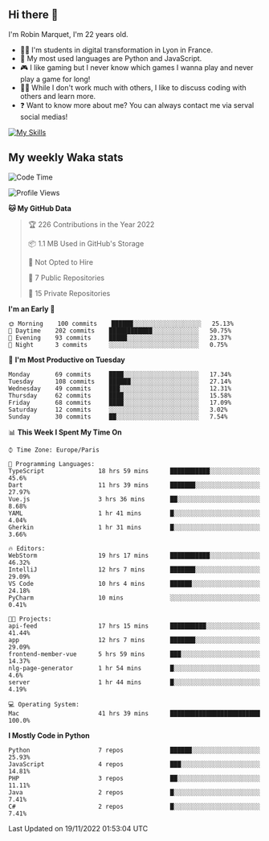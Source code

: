 ## Hi there 👋

I'm Robin Marquet, I'm 22 years old.

- 👨‍💻 I'm students in digital transformation in Lyon in France.
- 🌱 My most used languages are Python and JavaScript.
- 🎮 I like gaming but I never know which games I wanna play and never play a game for long!
- 👯‍♀️ While I don't work much with others, I like to discuss coding with others and learn more.
- ❓ Want to know more about me? You can always contact me via serval social medias!

[![My Skills](https://skillicons.dev/icons?i=js,html,css,docker,express,figma,firebase,graphql,mongodb,mysql,nodejs,py,react,ts,vue)](https://skillicons.dev)

## My weekly Waka stats

<!--START_SECTION:waka-->
![Code Time](http://img.shields.io/badge/Code%20Time-2%2C881%20hrs%2049%20mins-blue)

![Profile Views](http://img.shields.io/badge/Profile%20Views-1-blue)

**🐱 My GitHub Data** 

> 🏆 226 Contributions in the Year 2022
 > 
> 📦 1.1 MB Used in GitHub's Storage 
 > 
> 🚫 Not Opted to Hire
 > 
> 📜 7 Public Repositories 
 > 
> 🔑 15 Private Repositories  
 > 
**I'm an Early 🐤** 

```text
🌞 Morning    100 commits    ██████░░░░░░░░░░░░░░░░░░░   25.13% 
🌆 Daytime    202 commits    ████████████░░░░░░░░░░░░░   50.75% 
🌃 Evening    93 commits     █████░░░░░░░░░░░░░░░░░░░░   23.37% 
🌙 Night      3 commits      ░░░░░░░░░░░░░░░░░░░░░░░░░   0.75%

```
📅 **I'm Most Productive on Tuesday** 

```text
Monday       69 commits     ████░░░░░░░░░░░░░░░░░░░░░   17.34% 
Tuesday      108 commits    ██████░░░░░░░░░░░░░░░░░░░   27.14% 
Wednesday    49 commits     ███░░░░░░░░░░░░░░░░░░░░░░   12.31% 
Thursday     62 commits     ████░░░░░░░░░░░░░░░░░░░░░   15.58% 
Friday       68 commits     ████░░░░░░░░░░░░░░░░░░░░░   17.09% 
Saturday     12 commits     ░░░░░░░░░░░░░░░░░░░░░░░░░   3.02% 
Sunday       30 commits     ██░░░░░░░░░░░░░░░░░░░░░░░   7.54%

```


📊 **This Week I Spent My Time On** 

```text
⌚︎ Time Zone: Europe/Paris

💬 Programming Languages: 
TypeScript               18 hrs 59 mins      ███████████░░░░░░░░░░░░░░   45.6% 
Dart                     11 hrs 39 mins      ███████░░░░░░░░░░░░░░░░░░   27.97% 
Vue.js                   3 hrs 36 mins       ██░░░░░░░░░░░░░░░░░░░░░░░   8.68% 
YAML                     1 hr 41 mins        █░░░░░░░░░░░░░░░░░░░░░░░░   4.04% 
Gherkin                  1 hr 31 mins        █░░░░░░░░░░░░░░░░░░░░░░░░   3.66%

🔥 Editors: 
WebStorm                 19 hrs 17 mins      ███████████░░░░░░░░░░░░░░   46.32% 
IntelliJ                 12 hrs 7 mins       ███████░░░░░░░░░░░░░░░░░░   29.09% 
VS Code                  10 hrs 4 mins       ██████░░░░░░░░░░░░░░░░░░░   24.18% 
PyCharm                  10 mins             ░░░░░░░░░░░░░░░░░░░░░░░░░   0.41%

🐱‍💻 Projects: 
api-feed                 17 hrs 15 mins      ██████████░░░░░░░░░░░░░░░   41.44% 
app                      12 hrs 7 mins       ███████░░░░░░░░░░░░░░░░░░   29.09% 
frontend-member-vue      5 hrs 59 mins       ███░░░░░░░░░░░░░░░░░░░░░░   14.37% 
nlg-page-generator       1 hr 54 mins        █░░░░░░░░░░░░░░░░░░░░░░░░   4.6% 
server                   1 hr 44 mins        █░░░░░░░░░░░░░░░░░░░░░░░░   4.19%

💻 Operating System: 
Mac                      41 hrs 39 mins      █████████████████████████   100.0%

```

**I Mostly Code in Python** 

```text
Python                   7 repos             ██████░░░░░░░░░░░░░░░░░░░   25.93% 
JavaScript               4 repos             ███░░░░░░░░░░░░░░░░░░░░░░   14.81% 
PHP                      3 repos             ██░░░░░░░░░░░░░░░░░░░░░░░   11.11% 
Java                     2 repos             █░░░░░░░░░░░░░░░░░░░░░░░░   7.41% 
C#                       2 repos             █░░░░░░░░░░░░░░░░░░░░░░░░   7.41%

```



 Last Updated on 19/11/2022 01:53:04 UTC
<!--END_SECTION:waka-->
